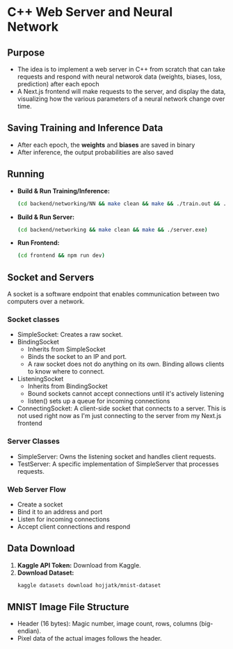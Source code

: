# C++ Web Server and Neural Network

## Purpose
- The idea is to implement a web server in C++ from scratch that can take requests and respond with neural networok data (weights, biases, loss, prediction) after each epoch
- A Next.js frontend will make requests to the server, and display the data, visualizing how the various parameters of a neural network change over time.


## Saving Training and Inference Data
- After each epoch, the **weights** and **biases** are saved in binary
- After inference, the output probabilities are also saved

## Running
* **Build & Run Training/Inference:**
    ```bash
    (cd backend/networking/NN && make clean && make && ./train.out && ./inference.out)
    ```
* **Build & Run Server:**
    ```bash
    (cd backend/networking && make clean && make && ./server.exe)
    ```
* **Run Frontend:**
    ```bash
    (cd frontend && npm run dev)
    ```

## Socket and Servers
A socket is a software endpoint that enables communication between two computers over a network.

### Socket classes
- SimpleSocket: Creates a raw socket. 
- BindingSocket
    - Inherits from SimpleSocket
    - Binds the socket to an IP and port. 
    - A raw socket does not do anything on its own. Binding allows clients to know where to connect. 
- ListeningSocket
    - Inherits from BindingSocket
    - Bound sockets cannot accept connections until it's actively listening
    - listen() sets up a queue for incoming connections
- ConnectingSocket: A client-side socket that connects to a server. This is not used right now as I'm just connecting to the server from my Next.js frontend


### Server Classes
- SimpleServer: Owns the listening socket and handles client requests.
- TestServer: A specific implementation of SimpleServer that processes requests.


### Web Server Flow
- Create a socket 
- Bind it to an address and port
- Listen for incoming connections 
- Accept client connections and respond


## Data Download
1.  **Kaggle API Token:** Download from Kaggle.
2.  **Download Dataset:**
    ```bash
    kaggle datasets download hojjatk/mnist-dataset
    ```

## MNIST Image File Structure
* Header (16 bytes): Magic number, image count, rows, columns (big-endian).
* Pixel data of the actual images follows the header.
